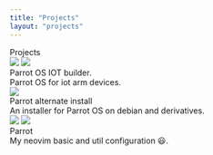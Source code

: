 ```yaml
---
title: "Projects"
layout: "projects"
---
```

<!--HTML-->
<style>*{
	box-sizing: border-box;
}
</style>
<div class="projects-wrapper">
<div class="projects-header">Projects</div>
<div class="projects-card_wrap">
	<div class="projects-card_item">
        <div class="projects-card_inner">
		    <img src="/images/projects/parrot-os.svg">
		    <img src="/images/projects/raspberry.svg">
		    <div class="projects-name">Parrot OS IOT builder.</div>
			    <div class="projects-icons">
			        	<a href="https://github.com/ParrotSec/parrot-build/tree/master/iot" rel="noopener noreffer" target="_blank"><i class="fab fa-github fa-2x"></i></a>
			    </div>
			    <div class="projects-description">
			        	Parrot OS for iot arm devices.
                </div>
		    </div>
		</div>
        <div class="projects-card_item">
			<div class="projects-card_inner">
				<img src="/images/projects/parrot-os.svg">
				<div class="projects-name">Parrot alternate install</div>
				<div class="projects-icons">
					<a href="https://github.com/ParrotSec/alternate-install" rel="noopener noreffer" target="_blank"><i class="fab fa-github fa-2x"></i></a>
                </div>
				<div class="projects-description">
                    An installer for Parrot OS on debian and derivatives.
                </div>
			</div>
		</div>
        <div class="projects-card_item">
			<div class="projects-card_inner">
		    <img src="/images/projects/parrot-os.svg">
		    <img src="/images/projects/windows-wsl.png">
				<div class="projects-name">Parrot </div>
				<div class="projects-icons">
                    <a href="https://gitlab.com/kyb3rcipher/parrot-wsl" rel="noopener noreffer" target="_blank"><i class="fab fa-gitlab fa-2x"></i></a>
                </div>
				<div class="projects-description">
                    My neovim basic and util configuration 😃.
                </div>
			</div>
		</div>
	</div>
</div>
